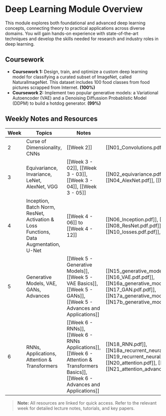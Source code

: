 # Deep Learning Module Overview

This module explores both foundational and advanced deep learning concepts, connecting theory to practical applications across diverse domains. You will gain hands-on experience with state-of-the-art techniques and develop the skills needed for research and industry roles in deep learning.

## Coursework

- **Coursework 1:** Design, train, and optimize a custom deep learning model for classifying a curated subset of ImageNet, called NaturalImageNet. This dataset includes 100 food classes from food pictures scrapped from Internet. **(100%)**
- **Coursework 2:** Implement two popular generative models: a Variational Autoencoder (VAE) and a Denoising Diffussion Probablistic Model (DDPM) to build a hotdog generator. **(99%)**

## Weekly Notes and Resources

| Week | Topics                                | Notes                                        | Lecture Notes                                                            | Tutorials                      | Papers                |
|------|---------------------------------------|----------------------------------------------|--------------------------------------------------------------------------|-------------------------------|-----------------------|
| 2    | Curse of Dimensionality, CNNs         | [[Week 2]]                                   | [[N01_Convolutions.pdf]]                                                 | [[Tutorial 1.pdf]]             |                       |
| 3    | Equivariance, Invariance, LeNet, AlexNet, VGG | [[Week 3 - 02]], [[Week 3 - 03]], [[Week 3 - 04]], [[Week 3 - 05]] | [[N02_equivariance.pdf]], [[N03_LeNet.pdf]], [[N04_AlexNet.pdf]], [[N05_VGG notes.pdf]] | [[Tutorial 3.pdf]]             | [[LeNet_paper.pdf]], [[AlexNet_paper.pdf]], [[VGG.pdf]] |
| 4    | Inception, Batch Norm, ResNet, Activation & Loss Functions, Data Augmentation, U-Net | [[Week 4 - 06]] to [[Week 4 - 12]]           | [[N06_Inception.pdf]], [[N07_BatchNorm.pdf.pdf]], [[N08_ResNet.pdf.pdf]], [[N09_activations.pdf]], [[N10_losses.pdf.pdf]], [[N11_augmentation.pdf.pdf]] | [[T04_covariateShift.pdf.pdf]] | [[Inception.pdf]], [[ResNet.pdf]], [[BatchNorm.pdf]]     |
| 5    | Generative Models, VAE, GANs, Advances | [[Week 5 - Generative Models]], [[Week 5 - VAE Basics]], [[Week 5 - GANs]], [[Week 5 - Advances and Applications]] | [[N15_generative_models_intro_slides.pdf.pdf]], [[N16_VAE.pdf.pdf]], [[N16a_generative_models_vae_basics_slides.pdf.pdf]], [[N17_GAN.pdf.pdf]], [[N17a_generative_models_gan_basics_slides.pdf.pdf]], [[N17b_generative_models_advance_slides.pdf.pdf]] | [[T06_VAEsandGANs.pdf]]        | [[VAEs.pdf]], [[GANs.pdf]] |
| 6    | RNNs, Applications, Attention & Transformers | [[Week 6 - RNNs]], [[Week 6 - RNNs Applications]], [[Week 6 - Attention & Transformers Basics]], [[Week 6 - Advances and Applications]] | [[N18_RNN.pdf]], [[N18a_recurrent_neural_networks_basics_slides.pdf.pdf]], [[N19_recurrent_neural_networks_applications_slides.pdf.pdf]], [[N20_attention.pdf]], [[N20a_attention_basics_slides.pdf.pdf]], [[N21_attention_advance_slides.pdf.pdf]] |                               |                       |

> **Note:** All resources are linked for quick access. Refer to the relevant week for detailed lecture notes, tutorials, and key papers.

